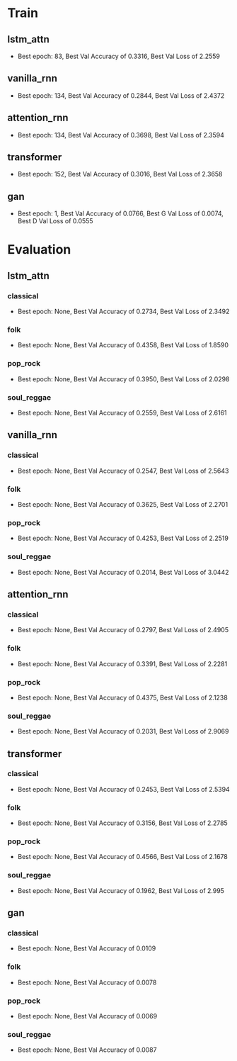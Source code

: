 # Train

## lstm_attn
- Best epoch: 83, Best Val Accuracy of 0.3316, Best Val Loss of 2.2559

## vanilla_rnn
- Best epoch: 134, Best Val Accuracy of 0.2844, Best Val Loss of 2.4372

## attention_rnn
- Best epoch: 134, Best Val Accuracy of 0.3698, Best Val Loss of 2.3594

## transformer
- Best epoch: 152, Best Val Accuracy of 0.3016, Best Val Loss of 2.3658

## gan
- Best epoch: 1, Best Val Accuracy of 0.0766, Best G Val Loss of 0.0074, Best D Val Loss of 0.0555


# Evaluation

## lstm_attn

### classical
- Best epoch: None, Best Val Accuracy of 0.2734, Best Val Loss of 2.3492


### folk
- Best epoch: None, Best Val Accuracy of 0.4358, Best Val Loss of 1.8590


### pop_rock
- Best epoch: None, Best Val Accuracy of 0.3950, Best Val Loss of 2.0298


### soul_reggae
- Best epoch: None, Best Val Accuracy of 0.2559, Best Val Loss of 2.6161


## vanilla_rnn

### classical
- Best epoch: None, Best Val Accuracy of 0.2547, Best Val Loss of 2.5643


### folk
- Best epoch: None, Best Val Accuracy of 0.3625, Best Val Loss of 2.2701


### pop_rock
- Best epoch: None, Best Val Accuracy of 0.4253, Best Val Loss of 2.2519


### soul_reggae
- Best epoch: None, Best Val Accuracy of 0.2014, Best Val Loss of 3.0442


## attention_rnn

### classical
- Best epoch: None, Best Val Accuracy of 0.2797, Best Val Loss of 2.4905


### folk
- Best epoch: None, Best Val Accuracy of 0.3391, Best Val Loss of 2.2281


### pop_rock
- Best epoch: None, Best Val Accuracy of 0.4375, Best Val Loss of 2.1238


### soul_reggae
- Best epoch: None, Best Val Accuracy of 0.2031, Best Val Loss of 2.9069


## transformer

### classical
- Best epoch: None, Best Val Accuracy of 0.2453, Best Val Loss of 2.5394


### folk
- Best epoch: None, Best Val Accuracy of 0.3156, Best Val Loss of 2.2785


### pop_rock
- Best epoch: None, Best Val Accuracy of 0.4566, Best Val Loss of 2.1678


### soul_reggae
- Best epoch: None, Best Val Accuracy of 0.1962, Best Val Loss of 2.995


## gan

### classical
- Best epoch: None, Best Val Accuracy of 0.0109


### folk
- Best epoch: None, Best Val Accuracy of 0.0078


### pop_rock
- Best epoch: None, Best Val Accuracy of 0.0069


### soul_reggae
- Best epoch: None, Best Val Accuracy of 0.0087

